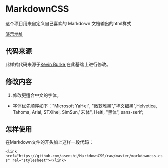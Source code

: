 # MarkdownCSS
这个项目用来自定义自己喜欢的 Markdown 文档输出的html样式

[演示地址](http://www.asenshi.com/markdowncssexample.html)
## 代码来源
此样式代码来源于[Kevin Burke](https://bitbucket.org/kevinburke/markdowncss),在此基础上进行修改。
## 修改内容
1. 修改更适合中文的字体。
 * 字体优先顺序如下："Microsoft YaHei", "微软雅黑","华文细黑",Helvetica, Tahoma, Arial, STXihei,  SimSun,"宋体", Heiti, "黑体", sans-serif;

## 怎样使用
在Markdown文件的开头加上这样一段代码：

`<link href="https://github.com/asenshi/MarkdownCSS/raw/master/markdowncss.css" rel="stylesheet"></link>` 
